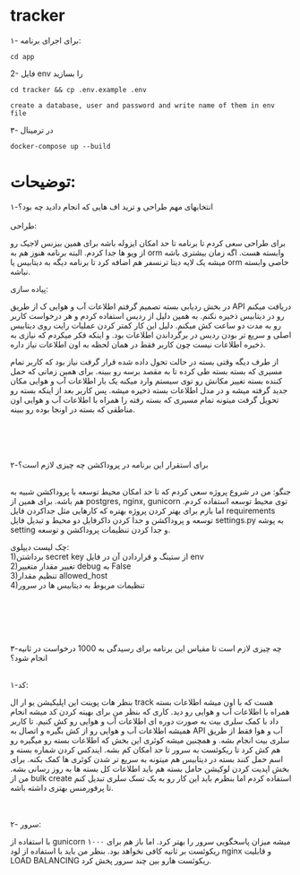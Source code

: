 # tracker

۱- برای اجرای برنامه:
```
cd app
```

2- فایل env را بسازید
```
cd tracker && cp .env.example .env

create a database, user and password and write name of them in env file
```


۳- در ترمینال
```
docker-compose up --build

```

# توضیحات:

۱-‫انتخاب‬‫های‬ ‫مهم‬ ‫طراحی‬ ‫و‬ ‫ترید‬ ‫اف‬ ‫هایی‬ ‫که‬ ‫انجام‬ ‫دادید‬ ‫چه‬ ‫بود؟‬ <br> <br>
طراحی:

برای طراحی سعی کردم تا برنامه تا حد امکان ایزوله باشه برای همین بیزنس لاجیک رو از ویو ها جدا کردم. البته برنامه هنوز هم به orm وابسته هست. اگه زمان بیشتری باشه میشه یک لایه دیتا ترنسفر  هم اضافه کرد تا برنامه دیگه به دیتابیس یا orm خاصی وابسته نباشه.
<br>

پیاده سازی:

 در بخش ردیابی بسته تصمیم گرفتم اطلاعات آب و هوایی ک از طریق API دریافت میکنم رو در   دیتابیس ذخیره نکنم. به همین دلیل از ردیس استفاده کردم و هر درخواست کاربر رو به مدت دو ساعت کش میکنم. دلیل این کار کمتر کردن عملیات رایت روی دیتابیس اصلی و سریع تر بودن ردیس در برگرداندن اطلاعات بود. و اینکه فکر میکردم که نیازی به ذخیره اطلاعات نیست چون کاربر فقط در همان لحظه به اون اطلاعات نیاز داره.

از طرف دیگه وقتی بسته در حالت تحول داده شده قرار گرفت نیاز بود که کاربر تمام مسیری که بسته بسته طی کرده تا به مقصد برسه رو ببینه. برای همین زمانی که حمل کننده بسته تغییر مکانش رو توی سیستم وارد میکنه یک بار اطلاعات آب و هوایی مکان جدید گرفته میشه و در مدل اطلاعات بسته ذخیره میشه. پس کاربر بعد از اینکه بسته رو تحویل گرفت میتونه تمام مسیری که بسته رفته را همراه با اطلاعات آب و هوایی اون مناطقی که بسته در اونجا بوده رو ببینه.

<br><br><br><br>
۲-برای استقرار این برنامه در پروداکشن چه چیزی لازم است؟   <br><br>

جنگو:
من در شروع پروژه سعی کردم که تا حد امکان محیط توسعه با پروداکشن شبیه به هم باشه. برای همین از postgres, nginx, gunicorn توی محیط توسعه استفاده کردم. اما بازم برای بهتر کردن پروژه بهتره که کارهایی مثل جداکردن فایل requirements توسعه و پروداکشن و جدا کردن داکرفایل دو محیط و تبدیل فایل settings.py به پوشه setting و جدا کردن تنظیمات پروداکشن و توسعه.

چک لیست دیپلوی:<br>
1)برداشتن secret key از ستینگ و قراردادن آن در فایل env  <br>
2)تغییر مقدار متغییر debug به False      <br>
3)تنظیم مقدار allowed_host     <br>
4)تنظیمات مربوط به دیتابیس ها در سرور<br>



<br><br><br><br>

۳-چه چیزی لازم است تا مقیاس این برنامه برای رسیدگی به 1000 درخواست در ثانیه انجام شود؟ <br><br>


۱-کد:
<div>
 بنظر هات پوینت این اپلیکیشن یو ار ال track هست که با اون میشه اطلاعات بسته همراه با اطلاعات آب و هوایی رو دید.
کاری که بنظر من برای بهینه کردن کد میشه انجام داد با کمک سلری بیت به صورت دوره ای اطلاعات آب و هوایی رو کش کنیم. تا کاربر همیشه اطلاعات آب و هوایی رو از کش بگیره و اتصال به API آب و هوا فقط از طریق سلری بیت انجام بشه. و همچنین میشه کوئری این بخش که اطلاعات بسته رو میگیره رو هم کش کرد تا ریکوئست به سرور تا حد امکان کم بشه. ایندکس کردن شماره بسته و اسم حمل کنند بسته در دیتابیس هم میتونه به سریع تر شدن کوئری ها کمک بکنه.
برای بخش اپدیت کردن لوکیشن حامل بسته هم باید اطلاعات کل بسته ها به روز رسانی بشه. من از bulk create استفاده کردم اما بنظرم باید این کار رو به یک تسک سلری تبدیل کنم تا پرفورمنس بهتری داشته باشه.</div>


 <br><br>
۲- سرور:

با استفاده از gunicorn میشه میزان پاسخگویی سرور را بهتر کرد. اما باز هم برای ۱۰۰۰ ریکوئست بر ثانیه کافی نخواهد بود. بنظر من باید با استفاده از لود nginx و قابلیت LOAD BALANCING ریکوئست هارو بین چند سرور پخش کرد.

